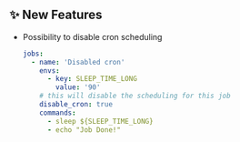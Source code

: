 ## ✨ New Features

- Possibility to disable cron scheduling

  ```yaml
  jobs:
    - name: 'Disabled cron'
      envs:
        - key: SLEEP_TIME_LONG
          value: '90'
      # this will disable the scheduling for this job
      disable_cron: true
      commands:
        - sleep ${SLEEP_TIME_LONG}
        - echo "Job Done!"
  ```
